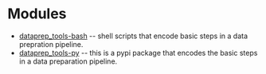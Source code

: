 # Modules

- [dataprep_tools-bash](./dataprep_tools-bash) -- shell scripts that encode basic steps in a data prepration pipeline.
- [dataprep_tools-py](./dataprep_tools-py) -- this is a pypi package that encodes the basic steps in a data preparation pipeline. 

